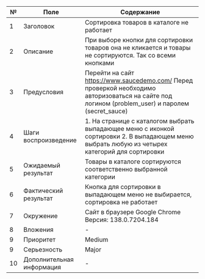 | № | Поле | Содержание |
| - | - | - |
| 1 | Заголовок | Сортировка товаров в каталоге не работает |
| 2 | Описание | При выборе кнопки для сортировки товаров она не кликается и товары не сортируются. Так со всеми кнопками |
| 3 | Предусловия | Перейти на сайт https://www.saucedemo.com/  Перед проверкой необходимо авторизоваться на сайте под логином (problem_user) и паролем (secret_sauce) |
| 4 | Шаги воспроизведение | 1. На странице с каталогом выбрать выпадающее меню с иконкой сортировки 2. В выпадающем меню выбрать любую из четырех категорий для сортировки |
| 5 | Ожидаемый результат | Товары в каталоге сортируются соответственно выбранной категории |
| 6 | Фактический результат | Кнопка для сортировки в выпадающем меню не выбирается, сортировка не работает |
| 7 | Окружение | Сайт в браузере Google Chrome Версия: 138.0.7204.184  |
| 8 | Вложения | - |
| 9 | Приоритет | Medium |
| 9 | Серьезность | Major |
| 10 | Дополнительная информация | - |

